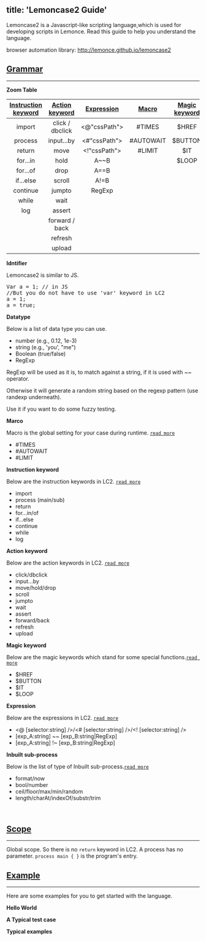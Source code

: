 title: 'Lemoncase2 Guide'
---
Lemoncase2 is a Javascript-like scripting language,which is used for developing scripts in Lemonce. Read this guide to help you understand the language.

browser automation library: http://lemonce.github.io/lemoncase2
<br>

## [Grammar](/docs/lemoncase2/index.html)
---

**Zoom Table**

|[Instruction keyword](/docs/lemoncase2/instructionkeyword.html)|[Action keyword](/docs/lemoncase2/actionkeyword.html)|[Expression](/docs/lemoncase2/expression.html) |[Macro](/docs/lemoncase2/marco.html)|[Magic keyword](/docs/lemoncase2/marco.html)
|:--------------:|:---------:|:-----------:|:-------:|:-------:|
|import          |click / dbclick      |<@"cssPath"> |#TIMES   |$HREF  |
|process              |input...by    |<#"cssPath"> |#AUTOWAIT|$BUTTON|
|return         |move |<!"cssPath"> |#LIMIT   |$IT    |
|for...in          |hold       |A~~B         |         |$LOOP  |
|for...of        |drop       |A==B         |||         
|if...else        |scroll       |A!=B         |||         
|continue       |jumpto     |RegExp       |||         
|while        |wait     ||||          
|log           |assert       ||||           
|             |forward / back     ||||          
|                |refresh    ||||          
|                |upload      ||||   |       

**Idntifier** 

Lemoncase2 is similar to JS.
<pre class='sublemon'>
Var a = 1; // in JS
//But you do not have to use 'var' keyword in LC2
a = 1;
a = true;
</pre>

**Datatype**

Below is a list of data type you can use.
   
- number (e.g., 0.12, 1e-3)
- string (e.g., 'you', "me")
- Boolean (true/false)
- RegExp

RegExp will be used as it is, to match against a string, if it is used with ~~ operator.

Otherwise it will generate a random string based on the regexp pattern (use randexp underneath).

Use it if you want to do some fuzzy testing.

**Marco** 

Macro is the global setting for your case during runtime. [`read more`](/docs/lemoncase2/marco.html)
- #TIMES
- #AUTOWAIT
- #LIMIT

**Instruction keyword** 

Below are the instruction keywords in LC2. [`read more`](/docs/lemoncase2/instructionkeyword.html)
- import
- process (main/sub)
- return
- for...in/of
- if...else
- continue
- while
- log

**Action keyword** 

Below are the action keywords in LC2. [`read more`](/docs/lemoncase2/actionkeyword.html)
- click/dbclick
- input...by
- move/hold/drop
- scroll
- jumpto
- wait
- assert
- forward/back
- refresh
- upload

**Magic keyword**

Below are the magic keywords which stand for some special functions.[`read more`](/docs/lemoncase2/marco.html)
- $HREF
- $BUTTON
- $IT
- $LOOP

**Expression** 

Below are the expressions in LC2. [`read more`](/docs/lemoncase2/expression.html)
- <@ [selector:string] />/<# [selector:string] />/<! [selector:string] />
- [exp_A:string] ~~ [exp_B:string|RegExp]
- [exp_A:string] !~ [exp_B:string|RegExp]

**Inbuilt sub-process** 

Below is the list of type of Inbuilt sub-process.[`read more`](/docs/lemoncase2/subprocess.html)
- format/now
- bool/number
- ceil/floor/max/min/random
- length/charAt/indexOf/substr/trim
<br>

## [Scope](/docs/lemoncase2/index.html)
---
Global scope. 
So there is no `return` keyword in LC2. A process has no parameter.
`process main { }` is the program's entry.
<br>

## [Example](/docs/lemoncase2/example.html)
---
Here are some examples for you to get started with the language.

**Hello World** 

**A Typical test case** 

**Typical examples** 
